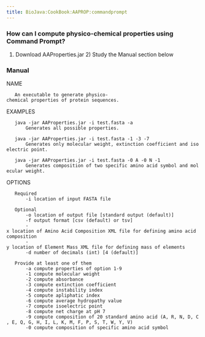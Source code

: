 ```yaml
---
title: BioJava:CookBook:AAPROP:commandprompt
---
```


### How can I compute physico-chemical properties using Command Prompt?

1) Download AAProperties.jar 2) Study the Manual section below

### Manual

NAME

`   An executable to generate physico-chemical properties of protein sequences.`

EXAMPLES

`   java -jar AAProperties.jar -i test.fasta -a`  
`       Generates all possible properties.`

`   java -jar AAProperties.jar -i test.fasta -1 -3 -7`  
`       Generates only molecular weight, extinction coefficient and isoelectric point.`

`   java -jar AAProperties.jar -i test.fasta -0 A -0 N -1`  
`       Generates composition of two specific amino acid symbol and molecular weight.`

OPTIONS

`   Required`  
`       -i location of input FASTA file`

`   Optional`  
`       -o location of output file [standard output (default)]`  
`       -f output format [csv (default) or tsv]`  
`       -x location of Amino Acid Composition XML file for defining amino acid composition`  
`       -y location of Element Mass XML file for defining mass of elements`  
`       -d number of decimals (int) [4 (default)]`

`   Provide at least one of them`  
`       -a compute properties of option 1-9`  
`       -1 compute molecular weight`  
`       -2 compute absorbance`  
`       -3 compute extinction coefficient`  
`       -4 compute instability index`  
`       -5 compute apliphatic index`  
`       -6 compute average hydropathy value`  
`       -7 compute isoelectric point`  
`       -8 compute net charge at pH 7`  
`       -9 compute composition of 20 standard amino acid (A, R, N, D, C, E, Q, G, H, I, L, K, M, F, P, S, T, W, Y, V)`  
`       -0 compute composition of specific amino acid symbol`
